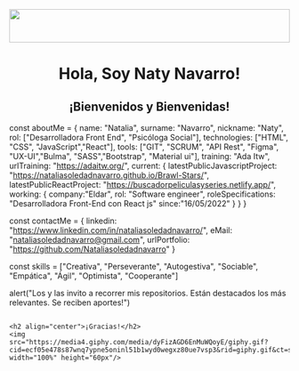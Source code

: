 <img  src="https://media4.giphy.com/media/dyFizAGD6EnMuWQoyE/giphy.gif?cid=ecf05e478s87wnq7ypne5oninl51b1wyd0wegxz80ue7vsp3&rid=giphy.gif&ct=s" width="100%" height="60px"/> 
<h1 align="center"> Hola, Soy Naty Navarro! </h1> 
<h2 align="center">¡Bienvenidos y Bienvenidas!</h2> 

const aboutMe = {
  name: "Natalia",
  surname: "Navarro",
  nickname: "Naty",
  rol: ["Desarrolladora Front End", "Psicóloga Social"], 
  technologies: ["HTML", "CSS", "JavaScript","React"],
  tools: ["GIT", "SCRUM", "API Rest", "Figma", "UX-UI","Bulma", "SASS","Bootstrap", "Material ui"],
  training: "Ada Itw",
  urlTraining: "https://adaitw.org/",
  current: {
    latestPublicJavascriptProject: "https://nataliasoledadnavarro.github.io/Brawl-Stars/", 
    latestPublicReactProject: "https://buscadorpeliculasyseries.netlify.app/",
    working: {
      company:"Eldar",
      rol: "Software engineer", 
      roleSpecifications: "Desarrolladora Front-End con React js"
      since:"16/05/2022"
    }
  }
}


const contactMe = {
  linkedin: "https://www.linkedin.com/in/nataliasoledadnavarro/",
  eMail: "nataliasoledadnavarro@gmail.com",
  urlPortfolio: "https://github.com/Nataliasoledadnavarro"
}

const skills = ["Creativa", "Perseverante", "Autogestiva", "Sociable", "Empática", "Ágil", "Optimista", "Cooperante"]

alert("Los y las invito a recorrer mis repositorios. Están destacados los más relevantes. Se reciben aportes!")

```

<h2 align="center">¡Gracias!</h2>
<img  src="https://media4.giphy.com/media/dyFizAGD6EnMuWQoyE/giphy.gif?cid=ecf05e478s87wnq7ypne5oninl51b1wyd0wegxz80ue7vsp3&rid=giphy.gif&ct=s" width="100%" height="60px"/>
